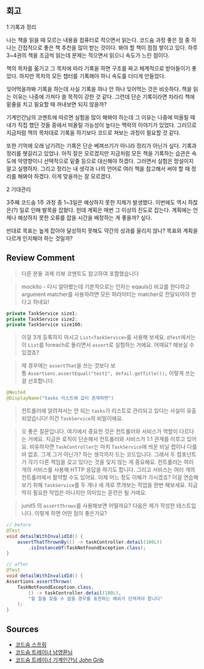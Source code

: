  ## 회고
 
1 기록과 정리

나는 책을 읽을 때 모르는 내용을 컴퓨터로 적으면서 읽는다. 코드숨 과정 좋은 점 중 하나는 간접적으로 좋은 책 추천을 많이 받는 것이다. 봐야 할 책이 점점 쌓이고 있다. 하루 3~4권의 책을 조금씩 읽는데 문제는 적으면서 읽으니 속도가 느린 점이다.  

책의 목차를 옮기고 그 목차에 따라 기록을 하면 구조를 짜고 체계적으로 받아들이기 좋았다. 하지만 목차의 모든 챕터를 기록해야 하니 속도를 더디게 만들었다.

잊어먹을까봐 기록을 하는데 사실 기록을 하나 안 하나 잊어먹는 것은 비슷하다. 책을 읽는 이유는 나중에 가져다 쓸 목적이 강한 것 같다. 그런데 단순 기록이라면 차라리 책에 밑줄을 치고 필요할 때 꺼내보면 되지 않을까?

기계인간님의 코멘트에 따르면 실험을 많이 해봐야 하는데 그 이유는 나중에 떠올릴 때 내가 직접 했던 것들 중에서 떠올릴 가능성이 높다는 맥락의 이야기가 있었다. 그러므로 지금처럼 책의 목차대로 기록을 하기보다 코드로 쳐보는 과정이 필요할 것 같다.

또한 기억에 오래 남기려는 기록은 단순 베껴쓰기가 아니라 정리가 아닌가 싶다. 기록과 정리를 헷갈리고 있었나. 아직 잘은 모르겠지만 지금처럼 모든 책을 기록하는 습관은 속도에 악영향이니 선택적으로 밑줄 등으로 대신해야 하겠다. 그러면서 실험은 망설이지 말고 실행하자. 그리고 정리는 내 생각과 나의 언어로 여러 책을 참고해서 써야 할 때 정리를 해봐야 하겠다. 이게 맞을까는 잘 모르겠다.

2 기대관리

3주째 코드숨 1주 과정 중 1~3일은 예상하지 못한 지체가 발생했다. 이번에도 역시 하찮은(?) 일로 인해 발목을 잡혔다. 헌데 계획은 매번 그 이상의 진도로 잡는다. 계획에는 언제나 예상하지 못한 오류를 잡을 시간을 배정하는 게 좋을까? 싶다. 

반대로 목표는 높게 잡아야 달성하지 못해도 약간의 성과를 올리지 않나? 목표와 계획을 다르게 인지해야 하는 것일까?

## Review Comment

> 다른 분들 과제 리뷰 코멘트도 참고하여 포함했습니다

> mockito - 다시 알아봤는데 기본적으로는 인자는 eqauls() 비교를 한다하고 argument matcher를 사용하려면 모든 파라미터는 matcher로 전달되어야 한다고 하네요!

```java
private TaskService size1;
private TaskService size2;
private TaskService size100;
```

> 이걸 3개 등록하지 마시고 `List<TaskService>`를 사용해 보세요.
> `@Test`에서는 이 `List`를 foreach로 돌리면서 `assert`로 실험하는 거에요. 어때요? 해보실 수 있겠죠?


> 제 경우에는 `assertThat`을 쓰는 것보다 보통 `Assertions.assertEqual("test1", defail.getTitle());` 이렇게 쓰는 걸 선호합니다.

```java
@Nested
@DisplayName("tasks 리스트에 값이 존재하면")
```

> 컨트롤러에 알려져서는 안 되는 `tasks`가 리스트로 관리되고 있다는 사실이 유출되었습니다! 이건 `TaskService`의 비밀이에요.


> 오 좋은 질문입니다. 여기에서 중요한 것은 컨트롤러와 서비스가 역할이 다르다는 거에요. 지금은 로직이 단순해서 컨트롤러와 서비스가 1:1 관계를 이루고 있어요. 비유하자면 `TaskController`는 마치 `TaskService`에 씌운 비닐 랩이나 다를 바 없죠. 그게 그거 아닌가? 하는 생각까지 드는 코드입니다. 그래서 두 컴포넌트가 각기 다른 책임을 갖고 있다는 것을 잊지 않는 게 중요해요. 컨트롤러는 여러 개의 서비스를 사용해 HTTP 응답을 하기도 합니다. 그리고 서비스는 여러 개의 컨트롤러에서 활약할 수도 있어요. 이제 어느 정도 이해가 가시겠죠? 이걸 연습해보기 위해 `TaskService`를 두 개나 세 개로 쪼개보는 작업을 한번 해보세요. 지금 딱히 필요한 작업은 아니지만 의미있는 훈련은 될 거에요.


>   junit5 의 `assertThrows`를 사용해보면 어떨까요? 다음은 제가 작성한 테스트입니다. 이렇게 하면 어떤 점이 좋은가요?

```java
// before
@Test
void detailWithInvalidId() {
	assertThatThrownBy(() -> taskController.detail(100L))
		.isInstanceOf(TaskNotFoundException.class);
}
```
```java
// after
@Test
void detailWithInvalidId() {
Assertions.assertThrows(
	TaskNotFoundException.class,
		() -> taskController.detail(100L),
		"할 일을 찾을 수 없을 경우를 표현하는 예외가 던져져야 합니다"
	);
}
```
## Sources  
  
- [코드숨 스프링](https://www.codesoom.com/courses/spring)  
- [코드숨 트레이너 남영환님](https://github.com/ssisksl77)
- [코드숨 트레이너 기계인간님 John Grib](https://johngrib.github.io/)  
